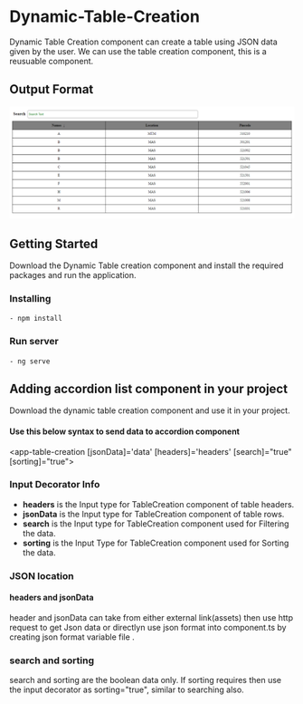 # Dynamic-Table-Creation

Dynamic Table Creation component can create a table using JSON data given by the user.
We can use the table creation component, this is a reusuable component.

## Output Format

 <p align='center'><img src="https://github.com/SairamPotta/dynamic-table-creation/blob/master/Images/dynamic%20table.png"></p>
 

## Getting Started
Download the Dynamic Table creation component and install the required packages and run the application.


### Installing
    - npm install

### Run server
    - ng serve

## Adding accordion list component in your project
Download the dynamic table creation component and use it in your project.



####  Use this below syntax to send data to accordion component
<app-table-creation [jsonData]='data' [headers]='headers' [search]="true" [sorting]="true">
</app-table-creation>

### Input Decorator Info
- <b>headers</b> is the Input type for TableCreation component of table headers.
- <b>jsonData</b> is the Input type for TableCreation component of table rows.
- <b>search</b> is the Input type for TableCreation component used for Filtering the data.
- <b>sorting</b> is the Input Type for TableCreation component used for Sorting the data.

   
### JSON location

#### headers and jsonData
  header and jsonData can take from either external link(assets) then use http request to get Json data or directlyn use json format into component.ts by creating json format variable file  .

### search and sorting
  search and sorting are the boolean data only. If sorting requires then use the input decorator as sorting="true", similar to searching also.


  
